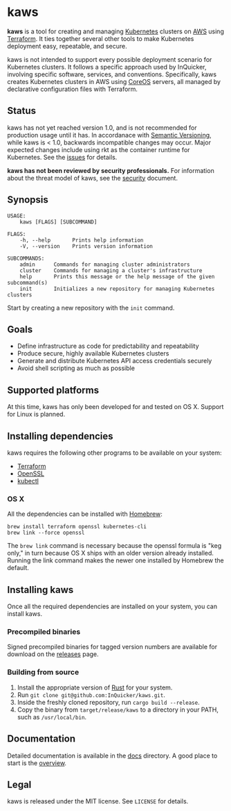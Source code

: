 # kaws

**kaws** is a tool for creating and managing [Kubernetes](http://kubernetes.io/) clusters on [AWS](https://aws.amazon.com/) using [Terraform](https://www.terraform.io/).
It ties together several other tools to make Kubernetes deployment easy, repeatable, and secure.

kaws is not intended to support every possible deployment scenario for Kubernetes clusters.
It follows a specific approach used by InQuicker, involving specific software, services, and conventions.
Specifically, kaws creates Kubernetes clusters in AWS using [CoreOS](https://coreos.com/) servers, all managed by declarative configuration files with Terraform.

## Status

kaws has not yet reached version 1.0, and is not recommended for production usage until it has.
In accordanace with [Semantic Versioning](http://semver.org/), while kaws is < 1.0, backwards incompatible changes may occur.
Major expected changes include using rkt as the container runtime for Kubernetes.
See the [issues](https://github.com/InQuicker/kaws/issues) for details.

**kaws has not been reviewed by security professionals.**
For information about the threat model of kaws, see the [security](docs/concepts/security.md) document.

## Synopsis

```
USAGE:
    kaws [FLAGS] [SUBCOMMAND]

FLAGS:
    -h, --help       Prints help information
    -V, --version    Prints version information

SUBCOMMANDS:
    admin      Commands for managing cluster administrators
    cluster    Commands for managing a cluster's infrastructure
    help       Prints this message or the help message of the given subcommand(s)
    init       Initializes a new repository for managing Kubernetes clusters
```

Start by creating a new repository with the `init` command.

## Goals

* Define infrastructure as code for predictability and repeatability
* Produce secure, highly available Kubernetes clusters
* Generate and distribute Kubernetes API access credentials securely
* Avoid shell scripting as much as possible

## Supported platforms

At this time, kaws has only been developed for and tested on OS X. Support for Linux is planned.

## Installing dependencies

kaws requires the following other programs to be available on your system:

* [Terraform](https://terraform.io/)
* [OpenSSL](https://www.openssl.org/)
* [kubectl](http://kubernetes.io/)

### OS X

All the dependencies can be installed with [Homebrew](http://brew.sh/):

```
brew install terraform openssl kubernetes-cli
brew link --force openssl
```

The `brew link` command is necessary because the openssl formula is "keg only," in turn because OS X ships with an older version already installed.
Running the link command makes the newer one installed by Homebrew the default.

## Installing kaws

Once all the required dependencies are installed on your system, you can install kaws.

### Precompiled binaries

Signed precompiled binaries for tagged version numbers are available for download on the [releases](https://github.com/InQuicker/kaws/releases) page.

### Building from source

1. Install the appropriate version of [Rust](https://www.rust-lang.org/) for your system.
2. Run `git clone git@github.com:InQuicker/kaws.git`.
3. Inside the freshly cloned repository, run `cargo build --release`.
4. Copy the binary from `target/release/kaws` to a directory in your PATH, such as `/usr/local/bin`.

## Documentation

Detailed documentation is available in the [docs](docs) directory. A good place to start is the [overview](docs/overview.md).

## Legal

kaws is released under the MIT license. See `LICENSE` for details.
